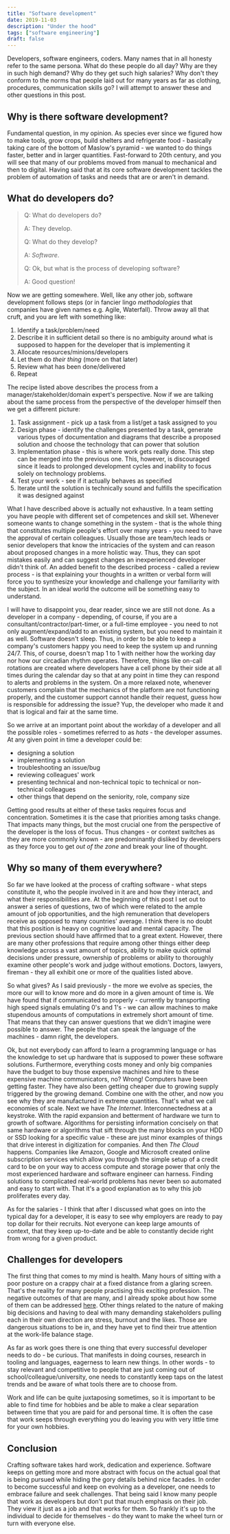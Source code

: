 ```yaml
---
title: "Software development"
date: 2019-11-03
description: "Under the hood"
tags: ["software engineering"]
draft: false
---
```


Developers, software engineers, coders. Many names that in all honesty refer to the same persona. What do these people do all day? Why are they in such high demand? Why do they get such high salaries? Why don't they conform to the norms that people laid out for many years as far as clothing, procedures, communication skills go? I will attempt to answer these and other questions in this post.

## Why is there software development?
Fundamental question, in my opinion. As species ever since we figured how to make tools, grow crops, build shelters and refrigerate food - basically taking care of the bottom of Maslow's pyramid - we wanted to do things faster, better and in larger quantities. Fast-forward to 20th century, and you will see that many of our problems moved from manual to mechanical and then to digital. Having said that at its core software development tackles the problem of automation of tasks and needs that are or aren't in demand.

## What do developers do?
> Q: What do developers do?
> 
> A: They develop.
> 
> Q: What do they develop? 
> 
> A: _Software_. 
> 
> Q: Ok, but what is the process of developing software? 
> 
> A: Good question! 

Now we are getting somewhere. Well, like any other job, software development follows steps (or in fancier lingo _methodologies_ that companies have given names e.g. Agile, Waterfall). Throw away all that cruft, and you are left with something like: 

1. Identify a task/problem/need
2. Describe it in sufficient detail so there is no ambiguity around what is supposed to happen for the developer that is implementing it
3. Allocate resources/minions/developers
4. Let them do _their thing_ (more on that later)
5. Review what has been done/delivered
6. Repeat

The recipe listed above describes the process from a manager/stakeholder/domain expert's perspective. Now if we are talking about the same process from the perspective of the developer himself then we get a different picture:

1. Task assignment - pick up a task from a list/get a task assigned to you
2. Design phase - identify the challenges presented by a task, generate various types of documentation and diagrams that describe a proposed solution and choose the technology that can power that solution
3. Implementation phase - this is where work gets really done. This step can be merged into the previous one. This, however, is discouraged since it leads to prolonged development cycles and inability to focus solely on technology problems.
4. Test your work - see if it actually behaves as specified
5. Iterate until the solution is technically sound and fulfills the specification it was designed against

What I have described above is actually not exhaustive. In a team setting you have people with different set of competences and skill set. Whenever someone wants to change something in the system - that is the whole thing that constitutes multiple people's effort over many years - you need to have the approval of certain colleagues. Usually those are team/tech leads or senior developers that know the intricacies of the system and can reason about proposed changes in a more holistic way. Thus, they can spot mistakes easily and can suggest changes an inexperienced developer didn't think of. An added benefit to the described process - called a review process - is that explaining your thoughts in a written or verbal form will force you to synthesize your knowledge and challenge your familiarity with the subject. In an ideal world the outcome will be something easy to understand.

I will have to disappoint you, dear reader, since we are still not done. As a developer in a company - depending, of course, if you are a consultant/contractor/part-timer, or a full-time employee - you need to not only augment/expand/add to an existing system, but you need to maintain it as well. Software doesn't sleep. Thus, in order to be able to keep a company's customers happy you need to keep the system up and running 24/7. This, of course, doesn't map 1 to 1 with neither how the working day nor how our circadian rhythm operates. Therefore, things like on-call rotations are created where developers have a cell phone by their side at all times during the calendar day so that at any point in time they can respond to alerts and problems in the system. On a more relaxed note, whenever customers complain that the mechanics of the platform are not functioning properly, and the customer support cannot handle their request, guess how is responsible for addressing the issue? Yup, the developer who made it and that is logical and fair at the same time.

So we arrive at an important point about the workday of a developer and all the possible roles - sometimes referred to as _hats_ - the developer assumes. At any given point in time a developer could be:

- designing a solution
- implementing a solution
- troubleshooting an issue/bug
- reviewing colleagues' work
- presenting technical and non-technical topic to technical or non-technical colleagues
- other things that depend on the seniority, role, company size

Getting good results at either of these tasks requires focus and concentration. Sometimes it is the case that priorities among tasks change. That impacts many things, but the most crucial one from the perspective of the developer is the loss of focus. Thus changes - or context switches as they are more commonly known - are predominantly disliked by developers as they force you to get _out of the zone_ and break your line of thought.

## Why so many of them everywhere?
So far we have looked at the process of crafting software - what steps constitute it, who the people involved in it are and how they interact, and what their responsibilities are. At the beginning of this post I set out to answer a series of questions, two of which were related to the ample amount of job opportunities, and the high remuneration that developers receive as opposed to many countries' average. I think there is no doubt that this position is heavy on cognitive load and mental capacity. The previous section should have affirmed that to a great extent. However, there are many other professions that require among other things either deep knowledge across a vast amount of topics, ability to make quick optimal decisions under pressure, ownership of problems or ability to thoroughly examine other people's work and judge without emotions. Doctors, lawyers, fireman - they all exhibit one or more of the qualities listed above. 

So what gives? As I said previously - the more we evolve as species, the more our will to know more and do more in a given amount of time is. We have found that if communicated to properly - currently by transporting high speed signals emulating 0's and 1's - we can allow machines to make stupendous amounts of computations in extremely short amount of time. That means that they can answer questions that we didn't imagine were possible to answer. The people that can speak the language of the machines - damn right, the developers. 

Ok, but not everybody can afford to learn a programming language or has the knowledge to set up hardware that is supposed to power these software solutions. Furthermore, everything costs money and only big companies have the budget to buy those expensive machines and hire to these expensive machine communicators, no? Wrong! Computers have been getting faster. They have also been getting cheaper due to growing supply triggered by the growing demand. Combine one with the other, and now you see why they are manufactured in extreme quantities. That's what we call economies of scale. Next we have _The Internet_. Interconnectedness at a keystroke. With the rapid expansion and betterment of hardware we turn to growth of software. Algorithms for persisting information concisely on that same hardware or algorithms that sift through the many blocks on your HDD or SSD looking for a specific value - these are just minor examples of things that drive interest in digitization for companies. And then _The Cloud_ happens. Companies like Amazon, Google and Microsoft created online subscription services which allow you through the simple setup of a credit card to be on your way to access compute and storage power that only the most experienced hardware and software engineer can harness. Finding solutions to complicated real-world problems has never been so automated and easy to start with. That it's a good explanation as to why this job proliferates every day.

As for the salaries - I think that after I discussed what goes on into the typical day for a developer, it is easy to see why employers are ready to pay top dollar for their recruits. Not everyone can keep large amounts of context, that they keep up-to-date and be able to constantly decide right from wrong for a given product.

## Challenges for developers
The first thing that comes to my mind is health. Many hours of sitting with a poor posture on a crappy chair at a fixed distance from a glaring screen. That's the reality for many people practising this exciting profession. The negative outcomes of that are many, and I already spoke about how some of them can be addressed [here](http://zafirov.me/posts/desk_health/). Other things related to the nature of making big decisions and having to deal with many demanding stakeholders pulling each in their own direction are stress, burnout and the likes. Those are dangerous situations to be in, and they have yet to find their true attention at the work-life balance stage.

As far as work goes there is one thing that every successful developer needs to do - be curious. That manifests in doing courses, research in tooling and languages, eagerness to learn new things. In other words - to stay relevant and competitive to people that are just coming out of school/colleague/university, one needs to constantly keep taps on the latest trends and be aware of what tools there are to choose from.

Work and life can be quite juxtaposing sometimes, so it is important to be able to find time for hobbies and be able to make a clear separation between time that you are paid for and personal time. It is often the case that work seeps through everything you do leaving you with very little time for your own hobbies.

## Conclusion
Crafting software takes hard work, dedication and experience. Software keeps on getting more and more abstract with focus on the actual goal that is being pursued while hiding the gory details behind nice facades. In order to become successful and keep on evolving as a developer, one needs to embrace failure and seek challenges. That being said I know many people that work as developers but don't put that much emphasis on their job. They view it just as a job and that works for them. So frankly it's up to the individual to decide for themselves - do they want to make the wheel turn or turn with everyone else.
